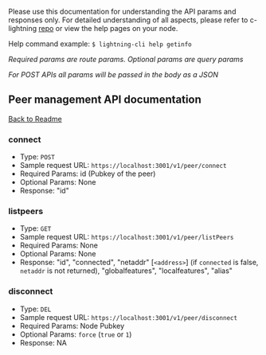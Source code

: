 Please use this documentation for understanding the API params and responses only.
For detailed understanding of all aspects, please refer to c-lightning [repo](https://github.com/ElementsProject/lightning) or view the help pages on your node.

Help command example: `$ lightning-cli help getinfo`

*Required params are route params. Optional params are query params*

*For POST APIs all params will be passed in the body as a JSON*

## Peer management API documentation
[Back to Readme](../README.md)

### connect
- Type: `POST`
- Sample request URL: `https://localhost:3001/v1/peer/connect`
- Required Params: id (Pubkey of the peer)
- Optional Params: None
- Response:
"id"

### listpeers
- Type: `GET`
- Sample request URL: `https://localhost:3001/v1/peer/listPeers`
- Required Params: None
- Optional Params: None
- Response:
"id", "connected", "netaddr" [`<address>`] (if `connected` is false, `netaddr` is not returned), "globalfeatures", "localfeatures", "alias"

### disconnect
- Type: `DEL`
- Sample request URL: `https://localhost:3001/v1/peer/disconnect`
- Required Params: Node Pubkey
- Optional Params: `force` (`true` or `1`)
- Response: NA